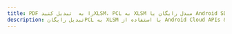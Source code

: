---title: PDF را به  تبدیل کنیدXLSM، PCL به XLSM مبدل رایگان یا Android SDKdescription: تبدیل رایگانPCL به XLSM با استفاده از Android Cloud APIs & SDK همچنین اسناد PDF را در Cloud ایجاد، ویرایش و رندر کنید.---